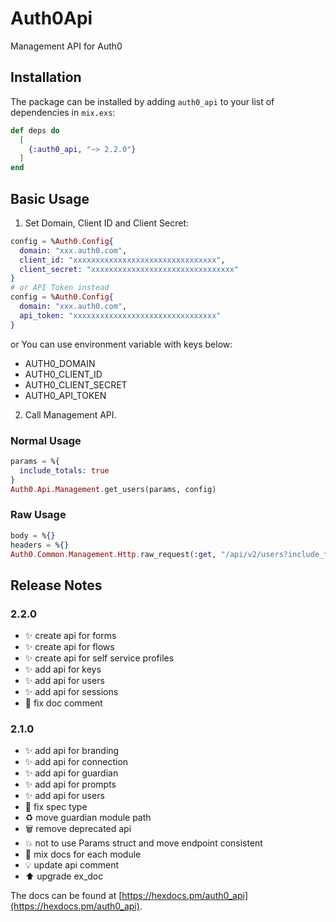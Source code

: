 # Auth0Api

Management API for Auth0

## Installation

The package can be installed by adding `auth0_api` to your list of dependencies in `mix.exs`:

```elixir
def deps do
  [
    {:auth0_api, "~> 2.2.0"}
  ]
end
```

## Basic Usage

1. Set Domain, Client ID and Client Secret:

```elixir
config = %Auth0.Config{
  domain: "xxx.auth0.com",
  client_id: "xxxxxxxxxxxxxxxxxxxxxxxxxxxxxxxx",
  client_secret: "xxxxxxxxxxxxxxxxxxxxxxxxxxxxxxxx"
}
# or API Token instead
config = %Auth0.Config{
  domain: "xxx.auth0.com",
  api_token: "xxxxxxxxxxxxxxxxxxxxxxxxxxxxxxxx"
}
```

or You can use environment variable with keys below:

- AUTH0_DOMAIN
- AUTH0_CLIENT_ID
- AUTH0_CLIENT_SECRET
- AUTH0_API_TOKEN

2. Call Management API.

### Normal Usage

```elixir
params = %{
  include_totals: true
}
Auth0.Api.Management.get_users(params, config)
```

### Raw Usage

```elixir
body = %{}
headers = %{}
Auth0.Common.Management.Http.raw_request(:get, "/api/v2/users?include_totals=true", body, headers, config)
```

## Release Notes

### 2.2.0

- ✨ create api for forms
- ✨ create api for flows
- ✨ create api for self service profiles
- ✨ add api for keys
- ✨ add api for users
- ✨ add api for sessions
- 📝 fix doc comment

### 2.1.0

- ✨ add api for branding
- ✨ add api for connection
- ✨ add api for guardian
- ✨ add api for prompts
- ✨ add api for users
- 🐛 fix spec type
- ♻️ move guardian module path
- 🗑️ remove deprecated api
- 💥 not to use Params struct and move endpoint consistent
- 📝 mix docs for each module
- 💡 update api comment
- ⬆️ upgrade ex_doc

The docs can be found at [https://hexdocs.pm/auth0_api](https://hexdocs.pm/auth0_api).
